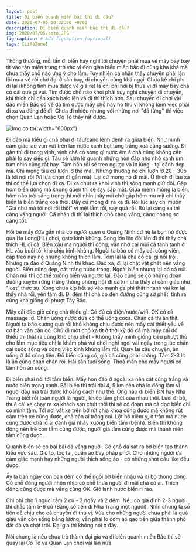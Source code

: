 ```yaml
---
layout: post
title: Đi biển quanh miền bắc thì đi đâu?
date: 2020-07-05 00:32:20 +0700
description: Đi biển quanh miền bắc thì đi đâu?
img: 2020/07/05/coto.JPG
fig-caption: # Add figcaption (optional)
tags: [LifeZone]
---
```

Thông thường, mỗi lần đi biển hay nghĩ tới chuyện phải mua vé máy bay bay tít vào tận miền trung trở vào vì đơn giản biển miền bắc đi cũng kha khá mà chưa thấy chỗ nào ưng ý cho lắm. Tuy nhiên cá nhân thấy chuyện phải lặn lội mua vé rồi chờ đợi ở sân bay, di chuyển cũng khá ngại. Chưa kể chi phí đi lại (không tính mua được vé giá rẻ) là chi phí hơi bị thừa vì đi máy bay chả có cái qué gì vui. Tìm được chỗ nào khỏi phải suy nghĩ chuyện di chuyển, khi thích chỉ cần xách balo lên và đi thì thích hơn. Sau chuyến đi chơi vài đảo miền Bắc có vẻ đã tìm được mấy chỗ hay ho thú vị không kém việc phải đi xa và đáng để đi. Chưa đi nhiều nhưng với những nơi "đã từng" thì việc chọn Quan Lạn hoặc Cô Tô thấy rất được.

![Img co to]( {{site.url}}/assets/img/2020/07/05/coto.JPG){:width="600px"}

Đi đảo mà kiểu gì chả phải đi tàu/cano lênh đênh ra giữa biển. Như mình cảm giác lao vun vút trên làn nước xanh bọt tung trắng xoá cũng sướng. Đi gần thì đi trong vịnh, vịnh chả có sóng gì nước êm ả chả cũng không cần phải lo say siếc gì. Tàu sẽ lượn lờ quanh những hòn đảo nho nhỏ xanh um tùm nhìn cũng rất hay. Tâm hồn rồi sẽ treo ngược và lơ lửng - tại cảnh đẹp mà. Chỉ mong tàu cứ lượn lờ thế mãi. Nhưng thường nó chỉ lượn lờ 20 - 30p là tới nơi rồi (Vì lựa chọn đi gần mà). Lại cứ mong nó đi mãi. Ừ thích đi tàu xa thì có thể lựa chọn đi xa. Đi xa chút ra khỏi vịnh thì sóng mạnh giữ dội. Gặp hôm biển động mà không quen thì sẽ say sấp mặt. Giữa mênh mông là biển, hôm nào trời sáng trong thì mới nhìn thấy núi chứ gặp hôm mù mịt chỉ thâý biển là biển trắng xoá thôi. Đấy cứ mong đi ra xa đi. Rồi lúc say chỉ muốn "Giá như mà tới nơi rồi thôi" vì mệt lắm rồi, say quá rồi. Bù lại càng xa thì càng vắng người. Cá nhân đi thì lại thích chỗ càng vắng, càng hoang sơ càng tốt.

Hồi bé mấy đứa gần nhà có người quen ở Quảng Ninh cứ hè là bọn nó được qua Hạ Long(HL) chơi, gato kinh khủng. Song lớn lên đôi lần đi thì thấy chả thích HL gì cả. Biển xấu mà người thì đông, vẫn nhớ cái mùi cá tanh tanh ở HL vào buổi tối khó chịu kinh khủng. Người ta bảo có mấy cái công viên, cáp treo này nọ nhưng không thích lắm. Tóm lại là chả có cái gì nổi trội. Nhưng ra đảo ở Quảng Ninh thì khác. Đảo xa, đi lại chật vật phết nên vắng người. Biển cũng đẹp, cát trắng nước trong. Ngoài biển nhưng lại có cả núi. Chán núi thì có thể xuống biển và ngược lại. Đảo cũng sẽ có những đoạn đường xuyên rừng (rừng thông phòng hộ) đi cả km chả thấy ai cảm giác như "lost" thực sự. Xong chưa kịp hết sợ kéo mạnh ga phi thật nhanh vài km lại thấy nhà rồi, yên tâm đi. Đi đêm thì chả có đèn đường cũng sợ phết, tính ra cũng khá giống đi phượt Tây Bắc.

Mấy cái đảo giờ cũng chả thiếu gì. Có đủ cả điện/nước/wifi. OK có cả massage :d. Chán uống nước dừa có thể uống coca. Chán cá thì ăn thịt. Người ta bảo sướng quá rồi khổ không chịu được nên mấy cái thiết yếu về cơ bản vẫn cần có. Chứ đi một chỗ xa tít ở thời kỳ đồ đá mà mấy cái đó thiếu thì thật ra cũng khó chịu phết - Không thấy mình giống kiểu phượt thủ cho lắm mục tiêu chỉ là khám phá vui chơi nghỉ ngơi vài ngày trong lúc chán cái cuộc sống và công việc kinh khủng lắm rồi. Quay lại câu chuyện, ăn uống ở đó cũng tiện. Đồ biển cũng có, giá cả cũng phải chăng. Tầm 2-3 lít là ăn cũng chan chán rồi. Hải sản tươi sống. Thoả mãn cho mấy người có tâm hồn ăn uống.

Đi biển phải nói tới tắm biển. Mấy hòn đảo ở ngoài xa nên cát cũng trắng và nước biển trong xanh. Bãi biển thì trải dài 4, 5 km nên chả lo đông lắm vì người đâu mà trải được khoảng cách như thế. Ông nào đi biển ĐN hay Nha Trang biết rồi toàn người là người, khiếp tắm ghét của nhau thôi. Lười đi bộ, thuê cái xe chạy ra xa khách sạn chút thôi thì sẽ có đoạn mà cả dọc biển chỉ có mình tắm. Tới nơi vất xe trên bờ rút chìa khoá cũng được mà không rút cắm trên xe cũng được, chả cần ai trông coi. Lột bỏ xiêm y, ở trần mà nude cũng được chả lo ai đánh giá nhảy xuống biển tắm (bệnh). Biển thì không động nên trẻ con tắm cũng được, người già tắm cũng được mà thanh niên tắm cũng được.

Quanh biển sẽ có bài bãi đá vắng người. Có chỗ đá sát ra bờ biển tạo thành kiểu vực sâu. Gió to, tóc tai, quần áo bay phấp phới. Cho những người ưa cảm giác mạnh hay những người thích sống ảo - có những shot câu like đều được.

Ấy là ban ngày còn ban đêm có thể ngồi bờ biển nhậu và đi bộ thong dong. Có chỗ đông người nhộn nhịp có chỗ thưa người đi mãi chả có ai. Thích đông cũng được mà vắng cũng OK. Gió lạnh nước biển rì rào.

Chi phí cho 1 người tầm 2 củ - 3 ngày và 2 đêm. Nếu có gia đình 2-3 người thì chắc tầm 5-6 củ (Bằng số tiền đi Nha Trang một người). Nhìn chung là số tiền dễ chịu cho cả chuyến đi thú vị. Vừa cho những người chưa phải là quá giàu vẫn còn sống bằng lương, vẫn phải lo cơm áo gạo tiền giữa thành phố đắt đỏ và chật trội. Đại gia thì không nói ở đây.

Nói chung là nếu chưa trở thành đại gia và đi biển quanh miền Bắc thì sẽ quay lại Cô Tô và Quan Lạn chơi vài lần nữa.
